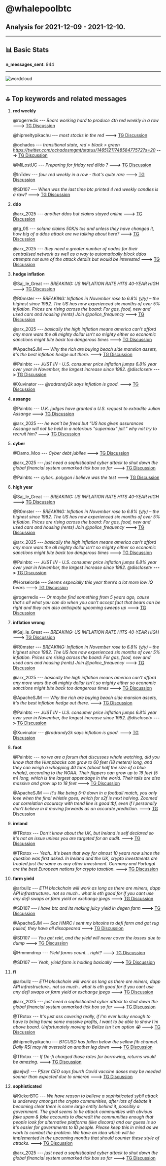 # **@whalepoolbtc**
 ## Analysis for **2021-12-09** - **2021-12-10**.

---

## 📊 **Basic Stats**

**n_messages_sent**: 944

---
![wordcloud](whalepoolbtc_1Days_wordcloud.png)

---


## 🔝 **Top keywords and related messages**

1. **red weekly**

    @rogerredis --- *Bears working hard to produce 4th red weekly in a row* **--->** [TG Discussion](https://t.me/whalepoolbtc/4078347)

    @hipmeltypikachu --- *most stocks in the red* **--->** [TG Discussion](https://t.me/whalepoolbtc/4077507)

    @ochados --- *transitional state, red > black > green https://twitter.com/ochadosmgmt/status/1465121174858477572?s=20* **--->** [TG Discussion](https://t.me/whalepoolbtc/4077713)

    @MiLostUC --- *Preparing for friday red dildo ?* **--->** [TG Discussion](https://t.me/whalepoolbtc/4077251)

    @InTdev --- *four red weekly in a row - that's quite rare* **--->** [TG Discussion](https://t.me/whalepoolbtc/4078274)

    @SD107 --- *When was the last time btc printed 4 red weekly candles is a raw?* **--->** [TG Discussion](https://t.me/whalepoolbtc/4078373)

2. **ddo**

    @arx_2025 --- *another ddos but claims stayed online* **--->** [TG Discussion](https://t.me/whalepoolbtc/4078086)

    @tg_0S --- *solana claims 50K/s txs and unless they have changed it, how big of a ddos attack are we talking about here?* **--->** [TG Discussion](https://t.me/whalepoolbtc/4078089)

    @arx_2025 --- *they need a greater number of nodes for their centralised network as well as a way to automatically block ddos attempts  not sure of the attack details but would be interested* **--->** [TG Discussion](https://t.me/whalepoolbtc/4078092)

3. **hedge inflation**

    @Saj_le_Great --- *BREAKING: US INFLATION RATE HITS 40-YEAR HIGH* **--->** [TG Discussion](https://t.me/whalepoolbtc/4078217)

    @R0mster --- *BREAKING: Inflation in November rose to 6.8% (y/y) – the highest since 1982.  The US has now experienced six months of over 5% inflation.  Prices are rising across the board: For gas, food, new and used cars and housing (rents)  Join @police_frequency* **--->** [TG Discussion](https://t.me/whalepoolbtc/4078313)

    @arx_2025 --- *basically the high inflation means america can’t afford any more wars  the all mighty dollar isn’t so mighty either so economic sanctions might bite back too  dangerous times* **--->** [TG Discussion](https://t.me/whalepoolbtc/4078246)

    @ApacheSJM --- *Why the rich are buying beach side mansion assets, it's the best inflation hedge out there.* **--->** [TG Discussion](https://t.me/whalepoolbtc/4078323)

    @Painbtc --- *JUST IN - U.S. consumer price inflation jumps 6.8% year over year in November, the largest increase since 1982.  @disclosetv* **--->** [TG Discussion](https://t.me/whalepoolbtc/4078199)

    @Xuvinator --- *@radrandy2k says inflation is good.* **--->** [TG Discussion](https://t.me/whalepoolbtc/4078228)

4. **assange**

    @Painbtc --- *U.K. judges have granted a U.S. request to extradite Julian Assange* **--->** [TG Discussion](https://t.me/whalepoolbtc/4078087)

    @arx_2025 --- *he won’t be freed but “US has given assurances Assange will not be held in a notorious "supermax" jail.”  why not try to recruit him?* **--->** [TG Discussion](https://t.me/whalepoolbtc/4078088)

5. **cyber**

    @Damo_Moo --- *Cyber debt jubilee* **--->** [TG Discussion](https://t.me/whalepoolbtc/4078290)

    @arx_2025 --- *just need a sophisticated cyber attack to shut down the global financial system  unmarked tick box so far* **--->** [TG Discussion](https://t.me/whalepoolbtc/4078258)

    @Painbtc --- *cyber...polygon i believe was the test* **--->** [TG Discussion](https://t.me/whalepoolbtc/4078301)

6. **high year**

    @Saj_le_Great --- *BREAKING: US INFLATION RATE HITS 40-YEAR HIGH* **--->** [TG Discussion](https://t.me/whalepoolbtc/4078217)

    @R0mster --- *BREAKING: Inflation in November rose to 6.8% (y/y) – the highest since 1982.  The US has now experienced six months of over 5% inflation.  Prices are rising across the board: For gas, food, new and used cars and housing (rents)  Join @police_frequency* **--->** [TG Discussion](https://t.me/whalepoolbtc/4078313)

    @arx_2025 --- *basically the high inflation means america can’t afford any more wars  the all mighty dollar isn’t so mighty either so economic sanctions might bite back too  dangerous times* **--->** [TG Discussion](https://t.me/whalepoolbtc/4078246)

    @Painbtc --- *JUST IN - U.S. consumer price inflation jumps 6.8% year over year in November, the largest increase since 1982.  @disclosetv* **--->** [TG Discussion](https://t.me/whalepoolbtc/4078199)

    @Horselorde --- *Seems especially this year there’s a lot more low IQ bears* **--->** [TG Discussion](https://t.me/whalepoolbtc/4077484)

    @rogerredis --- *Or maybe find something from 5 years ago, cause that's all what you can do when you can't accept fact that bears can be right and they can also anticipate upcoming sweeps up* **--->** [TG Discussion](https://t.me/whalepoolbtc/4077592)

7. **inflation wrong**

    @Saj_le_Great --- *BREAKING: US INFLATION RATE HITS 40-YEAR HIGH* **--->** [TG Discussion](https://t.me/whalepoolbtc/4078217)

    @R0mster --- *BREAKING: Inflation in November rose to 6.8% (y/y) – the highest since 1982.  The US has now experienced six months of over 5% inflation.  Prices are rising across the board: For gas, food, new and used cars and housing (rents)  Join @police_frequency* **--->** [TG Discussion](https://t.me/whalepoolbtc/4078313)

    @arx_2025 --- *basically the high inflation means america can’t afford any more wars  the all mighty dollar isn’t so mighty either so economic sanctions might bite back too  dangerous times* **--->** [TG Discussion](https://t.me/whalepoolbtc/4078246)

    @ApacheSJM --- *Why the rich are buying beach side mansion assets, it's the best inflation hedge out there.* **--->** [TG Discussion](https://t.me/whalepoolbtc/4078323)

    @Painbtc --- *JUST IN - U.S. consumer price inflation jumps 6.8% year over year in November, the largest increase since 1982.  @disclosetv* **--->** [TG Discussion](https://t.me/whalepoolbtc/4078199)

    @Xuvinator --- *@radrandy2k says inflation is good.* **--->** [TG Discussion](https://t.me/whalepoolbtc/4078228)

8. **foot**

    @Painbtc --- *no we are a forum that discusses whale watching, did you know that the Humpbacks can grow to 60 feet (18 meters) long, and they can weigh a whopping 40 tons (about half the size of a blue whale), according to the NOAA. Their flippers can grow up to 16 feet (5 m) long, which is the largest appendage in the world. Their tails are also massive and grow up to 18 feet* **--->** [TG Discussion](https://t.me/whalepoolbtc/4078102)

    @ApacheSJM --- *It's like being 5-0 down in a football match, you only lose when the final whistle goes, which for s2f is next halving. Zoomed out correlation accuracy with trend line is good tbf, even if I personally don't believe in it moving forwards as an accurate prediction.* **--->** [TG Discussion](https://t.me/whalepoolbtc/4077903)

9. **ireland**

    @TRotox --- *Don't know about the UK, but Ireland is self declared so it's not an issue unless you are targeted for an audit.* **--->** [TG Discussion](https://t.me/whalepoolbtc/4078176)

    @TRotox --- *Yeah...it's been that way for almost 10 years now since the question was first asked. In Ireland and the UK, crypto investments are treated just the same as any other investment. Germany and Portugal are the best European nations for crypto taxation.* **--->** [TG Discussion](https://t.me/whalepoolbtc/4078171)

10. **farm yield**

    @arbullz --- *ETH blockchain will work as long as there are miners, dapp API infrastructure.. not so much.. what is eth good for if you cant use any defi swaps or farm yield or exchange jpegs* **--->** [TG Discussion](https://t.me/whalepoolbtc/4077096)

    @SD107 --- *I have btc and its making juicy yield in degen farm* **--->** [TG Discussion](https://t.me/whalepoolbtc/4077384)

    @ApacheSJM --- *Soz HMRC I sent my bitcoins to defi farm and got rug pulled, they have all dissapeared* **--->** [TG Discussion](https://t.me/whalepoolbtc/4078172)

    @SD107 --- *You get rekt, and the yield will never cover the losses due to dump* **--->** [TG Discussion](https://t.me/whalepoolbtc/4078304)

    @Hmmmdrop --- *Yield farms count… right?* **--->** [TG Discussion](https://t.me/whalepoolbtc/4078299)

    @SD107 --- *Yeah, yield farm is holding basically* **--->** [TG Discussion](https://t.me/whalepoolbtc/4078303)

11. **fi**

    @arbullz --- *ETH blockchain will work as long as there are miners, dapp API infrastructure.. not so much.. what is eth good for if you cant use any defi swaps or farm yield or exchange jpegs* **--->** [TG Discussion](https://t.me/whalepoolbtc/4077096)

    @arx_2025 --- *just need a sophisticated cyber attack to shut down the global financial system  unmarked tick box so far* **--->** [TG Discussion](https://t.me/whalepoolbtc/4078258)

    @TRotox --- *It's just ass covering really, if I'm ever lucky enough to have to bring home some massive profits, I want to be able to show I'm above board. Unfortunately moving to Belize isn't an option 😭* **--->** [TG Discussion](https://t.me/whalepoolbtc/4078178)

    @hipmeltypikachu --- *BTCUSD has fallen below the yellow fib channel. Daily RSI may hit oversold on another leg down* **--->** [TG Discussion](https://t.me/whalepoolbtc/4077525)

    @TRotox --- *If De-fi charged those rates for borrowing, returns would be amazing.* **--->** [TG Discussion](https://t.me/whalepoolbtc/4078108)

    @aejwj1 --- *Pfizer CEO says fourth Covid vaccine doses may be needed sooner than expected due to omicron* **--->** [TG Discussion](https://t.me/whalepoolbtc/4077781)

12. **sophisticated**

    @KickerBTC --- *We have reason to believe a sophisticated sybil attack is underway amongst the crypto communities, after lots of debate it becoming clear there is some large entity behind it, possibly a government. The goal seems to be attack communities with obvious fake spam & fake accounts to discredit the communities enough that people look for alternative platforms (like discord) and our guess is so it's easier for governments to ID people. Please keep this in mind as we work to combat the problem. We have an idea which will be implemented in the upcoming months that should counter these style of attacks.* **--->** [TG Discussion](https://t.me/whalepoolbtc/4078018)

    @arx_2025 --- *just need a sophisticated cyber attack to shut down the global financial system  unmarked tick box so far* **--->** [TG Discussion](https://t.me/whalepoolbtc/4078258)

